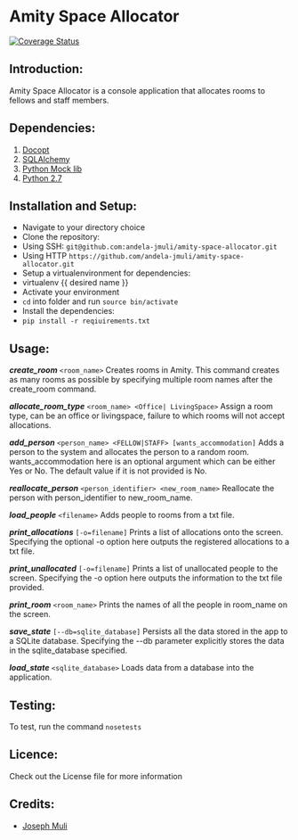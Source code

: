 

# Amity Space Allocator

[![Coverage Status](https://coveralls.io/repos/github/andela-jmuli/amity-space-allocator/badge.svg?branch=feature-add)](https://coveralls.io/github/andela-jmuli/amity-space-allocator?branch=feature-add)
## Introduction:
Amity Space Allocator is a console application that allocates rooms to fellows and staff members.

## Dependencies:

1. [Docopt](http://docopt.org/)
2. [SQLAlchemy](http://www.sqlalchemy.org/)
3. [Python Mock lib](https://docs.python.org/3/library/unittest.mock.html)
4. [Python 2.7](https://www.python.org/)


## Installation and Setup:

* Navigate to your directory choice
* Clone the repository:
 * Using SSH: ``` git@github.com:andela-jmuli/amity-space-allocator.git ```
 * Using HTTP ``` https://github.com/andela-jmuli/amity-space-allocator.git ```
* Setup a virtualenvironment for dependencies:
 * virtualenv {{ desired name }}
* Activate your environment
 * ``` cd ``` into folder and run ``` source bin/activate ```
* Install the dependencies:
 * ``` pip install -r reqiuirements.txt ```

## Usage:
***create_room*** ```<room_name>```
Creates rooms in Amity. This command creates as many rooms as possible by specifying multiple room names after the create_room command.

***allocate_room_type*** ```<room_name> <Office| LivingSpace>```
Assign a room type, can be an office or livingspace, failure to which rooms will not accept allocations.

***add_person*** ```<person_name> <FELLOW|STAFF> [wants_accommodation]```
Adds a person to the system and allocates the person to a random room. wants_accommodation here is an optional argument which can be either Yes or No. The default value if it is not provided is No.

***reallocate_person*** ```<person_identifier> <new_room_name>```
Reallocate the person with person_identifier to new_room_name.

***load_people*** ```<filename>```
Adds people to rooms from a txt file.

***print_allocations*** ```[-o=filename]```
Prints a list of allocations onto the screen. Specifying the optional -o option here outputs the registered allocations to a txt file.

***print_unallocated*** ```[-o=filename]```
Prints a list of unallocated people to the screen. Specifying the -o option here outputs the information to the txt file provided.

***print_room*** ```<room_name>```
Prints  the names of all the people in room_name on the screen.

***save_state***  ```[--db=sqlite_database]```
Persists all the data stored in the app to a SQLite database. Specifying the --db parameter explicitly stores the data in the sqlite_database specified.

***load_state*** ```<sqlite_database>```
Loads data from a database into the application.


## Testing:
To test, run the command ``` nosetests ```

## Licence:
Check out the License file for more information

## Credits:
* [Joseph Muli](github.com/andela-jmuli)
